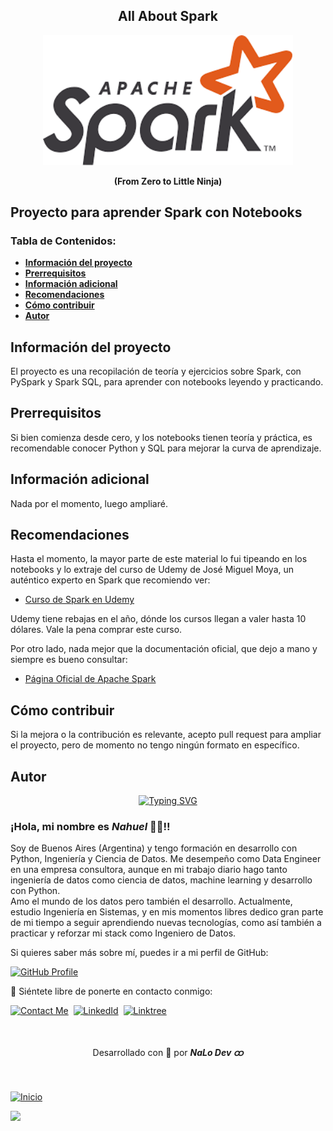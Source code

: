 <section id="inicio" align="center">
    <h1>All About Spark</h1>
    <img width=400 src="./img/img-Apache-Spark.png"/>
    <p><b>(From Zero to Little Ninja)</b></p>
</section>

<h2>Proyecto para aprender Spark con Notebooks</h2>

### Tabla de Contenidos:

- [**Información del proyecto**](#información-del-proyecto)
- [**Prerrequisitos**](#prerrequisitos)
- [**Información adicional**](#información-adicional)
- [**Recomendaciones**](#recomendaciones)
- [**Cómo contribuir**](#cómo-contribuir)
- [**Autor**](#autor)

## **Información del proyecto**

El proyecto es una recopilación de teoría y ejercicios sobre Spark, con PySpark y Spark SQL, para aprender con notebooks leyendo y practicando.  

## **Prerrequisitos**

Si bien comienza desde cero, y los notebooks tienen teoría y práctica, es recomendable conocer Python y SQL para mejorar la curva de aprendizaje.


## **Información adicional**

Nada por el momento, luego ampliaré.


## **Recomendaciones**

Hasta el momento, la mayor parte de este material lo fui tipeando en los notebooks y lo extraje del curso de Udemy de José Miguel Moya, un auténtico experto en Spark que recomiendo ver:

- [Curso de Spark en Udemy](https://www.udemy.com/course/big-data-y-spark-ingenieria-de-datos-con-python-y-pyspark) 

Udemy tiene rebajas en el año, dónde los cursos llegan a valer hasta 10 dólares. Vale la pena comprar este curso.

Por otro lado, nada mejor que la documentación oficial, que dejo a mano y siempre es bueno consultar:

- [Página Oficial de Apache Spark](https://spark.apache.org/)


## **Cómo contribuir**

Si la mejora o la contribución es relevante, acepto pull request para ampliar el proyecto, pero de momento no tengo ningún formato en específico.


## **Autor**

<p align="center">
  <a href="https://git.io/typing-svg"><img src="https://readme-typing-svg.demolab.com?font=Fira+Code&weight=500&size=21&pause=1000&color=C2D9F8&width=435&lines=¡Hola+mundo!+Soy+Nahuel.;Un+apasionado+Data+Engineer;y+Python+Developer⚡." alt="Typing SVG" /></a>
</p>

<div>
  <h3>¡Hola, mi nombre es <b><i>Nahuel</i></b> 👋🏽!! <br></h3>
  <p>Soy de Buenos Aires (Argentina) y tengo formación en desarrollo con Python, Ingeniería y Ciencia de Datos. Me desempeño como Data Engineer en una empresa consultora, aunque en mi trabajo diario hago tanto ingeniería de datos como ciencia de datos, machine learning y desarrollo con Python.
  <br>
  Amo el mundo de los datos pero también el desarrollo. Actualmente, estudio Ingeniería en Sistemas, y en mis momentos libres dedico gran parte de mi tiempo a seguir aprendiendo nuevas tecnologías, como así también a practicar y reforzar mi stack como Ingeniero de Datos.</p>
</div>

Si quieres saber más sobre mí, puedes ir a mi perfil de GitHub:

[![GitHub Profile](https://img.shields.io/badge/GitHub:-Nahuel_Lopez_Dev_ထ-05122A?flat&logo=github&logoColor=white&labelColor=343941)](https://github.com/nahuel-lopez-dev)
  
💬 Siéntete libre de ponerte en contacto conmigo:

[![Contact Me](https://img.shields.io/badge/Gmail-informational?flat&logo=Mail.Ru&logoColor=fff&color=c6362c)](mailto:nahuel.developer1@gmail.com)&nbsp;
[![LinkedId](https://img.shields.io/badge/LinkedIn-informational?flat&logo=linkedin&logoColor=fff&color=0274b3)](https://www.linkedin.com/in/nahuel-developer/)&nbsp;
[![Linktree](https://img.shields.io/badge/-Linktree-323330?flat&logo=linktree&logoColor=#41e45f)](https://linktr.ee/nahuel.lopez)

<br>


<div align="center">
  <p>Desarrollado con 💙 por <i><b>NaLo Dev ထ</b></i></p>
</div>

<br>

[![Inicio](https://img.shields.io/badge/Ir_al_inicio:-Wingardium_Leviosa!🪄-343941?flat&logo=markdown&logoColor=white&labelColor=05122A)](#inicio)


<img src="https://capsule-render.vercel.app/api?type=waving&color=C2D9F8&height=80"/>
